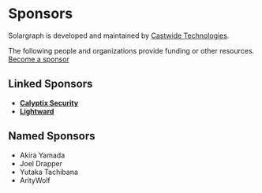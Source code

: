 # Sponsors

Solargraph is developed and maintained by [Castwide Technologies](https://castwide.com).

The following people and organizations provide funding or other resources. [Become a sponsor](https://patreon.com/castwide)

## Linked Sponsors

- **[Calyptix Security](https://www.calyptix.com/)**
- **[Lightward](https://lightward.com)**

## Named Sponsors

- Akira Yamada
- Joel Drapper
- Yutaka Tachibana
- ArityWolf

